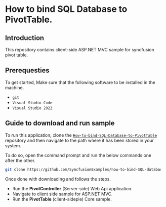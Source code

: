 # How to bind SQL Database to PivotTable.

## Introduction

This repository contains client-side ASP.NET MVC sample for syncfusion pivot table.

## Prerequesties

To get started, Make sure that the following software to be installed in the machine.

* `git`
* `Visual Studio Code`
* `Visual Studio 2022`

## Guide to download and run sample

To run this application, clone the [`How-to-bind-SQL-Database-to-PivotTable`](https://github.com/SyncfusionExamples/how-to-bind-SQL-database-to-pivot-table) repository and then navigate to the path where it has been stored in your system.

To do so, open the command prompt and run the below commands one after the other.

```sh
git clone https://github.com/SyncfusionExamples/how-to-bind-SQL-database-to-pivot-table
```

Once done with downloading and follows the steps.

* Run the **PivotController** (Server-side) Web Api application.
* Navigate to client side sample for ASP.NET MVC.
* Run the **PivotTable** (client-sideple) Core sample.